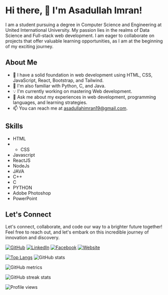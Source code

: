 
# Hi there, 👋 I'm Asadullah Imran!

I am a student pursuing a degree in Computer Science and Engineering at United International University. My passion lies in the realms of Data Science and Full-stack web development. I am eager to collaborate on projects that offer valuable learning opportunities, as I am at the beginning of my exciting journey.


## About Me

- 🌱 I have a solid foundation in web development using HTML, CSS, JavaScript, React, Bootstrap, and Tailwind.
- 🌟 I'm also familiar with Python, C, and Java.
- 💡 I'm currently working on mastering Web development.
- 💬 Ask me about my experiences in web development, programming languages, and learning strategies.
- 📫 You can reach me at [asadullahimran19@gmail.com](mailto:asadullahimran19@gmail.com).
## Skills
- HTML
- - CSS
- Javascript
- ReactJS
- NodeJs
- JAVA
- C++
- C
- PYTHON
- Adobe Photoshop
- PowerPoint

## Let's Connect

Let's connect, collaborate, and code our way to a brighter future together! Feel free to reach out, and let's embark on this incredible journey of innovation and discovery.

[![GitHub](https://img.shields.io/github/followers/Asadullah-Imran?label=Follow&style=social)](https://github.com/Asadullah-Imran)
[![LinkedIn](https://img.shields.io/badge/LinkedIn-Connect-blue)](https://www.linkedin.com/in/asadullah-imran/)
[![Facebook](https://img.shields.io/badge/Facebook-Connect-blue)](https://www.facebook.com/profile.php?id=100080222101791)
[![Website](https://img.shields.io/badge/Website-Visit-blue)](https://webli-bd.com)

[![Top Langs](https://github-readme-stats.vercel.app/api/top-langs/?username=Asadullah-Imran)](https://github.com/anuraghazra/github-readme-stats)
![GitHub stats](https://github-readme-stats.vercel.app/api?username=Asadullah-Imran&show_icons=true&count_private=true)



![GitHub metrics](https://metrics.lecoq.io/Asadullah-Imran)  

![GitHub streak stats](https://streak-stats.demolab.com/?user=Asadullah-Imran)  

![Profile views](https://gpvc.arturio.dev/Asadullah-Imran) 
